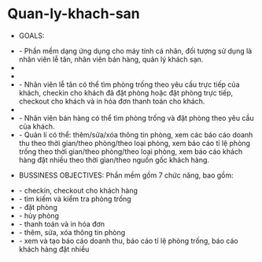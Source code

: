 # Quan-ly-khach-san
- GOALS: 
<ul>
       <li> -	Phần mềm dạng ứng dụng cho máy tính cá nhân, đối tượng sử dụng là nhân viên lễ tân, nhân viên bán hàng, quản lý khách sạn.</li>
        <li><li><li>- Nhân viên lễ tân có thể tìm phòng trống theo yêu cầu trực tiếp của khách, checkin cho khách đã đặt phòng hoặc đặt phòng trực tiếp, checkout cho khách và in hóa đơn thanh toán cho khách.</li>
        <li><li>-	Nhân viên bán hàng có thể tìm phòng trống và đặt phòng theo yêu cầu của khách.</li>
       <li> - Quản lí có thể: thêm/sửa/xóa thông tin phòng, xem các báo cáo doanh thu theo thời gian/theo phòng/theo loại phòng, xem báo cáo tỉ lệ phòng trống theo thời gian/theo phòng/theo loại phòng, xem báo cáo khách hàng đặt nhiều theo thời gian/theo nguồn gốc khách hàng.</li>
       </ul>
 
 - BUSSINESS OBJECTIVES: Phần mềm gồm 7 chức năng, bao gồm:
 <ul>
        <li>- checkin, checkout cho khách hàng </li>
       <li> - tìm kiếm và kiểm tra phòng trống</li>
       <li>- đặt phòng</li>
        <li>- hủy phòng</li>
        <li> - thanh toán và in hóa đơn</li>
       <li> - thêm, sửa, xóa thông tin phòng</li>
       <li> - xem và tạo báo cáo doanh thu, báo cáo tỉ lệ phòng trống, báo cáo khách hàng đặt nhiều</li>
       </ul>
        
 
